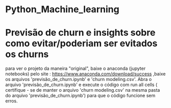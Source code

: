 # Python_Machine_learning
# Previsão de churn e insights sobre como evitar/poderiam ser evitados os churns

para ver o projeto da maneira "original", baixe o anaconda (jupyter notebooks) pelo site : https://www.anaconda.com/download/success ,baixe os arquivos 'previsão_de_churn.ipynb' e 'churn modeling.csv'. 
Abra o arquivo 'previsão_de_churn.ipynb' e execute o código com run all cells ( certifique - se de manter o arquivo 'churn modeling.csv' na mesma pasta do arquivo 'previsão_de_churn.ipynb') para que o código funcione sem erros.
